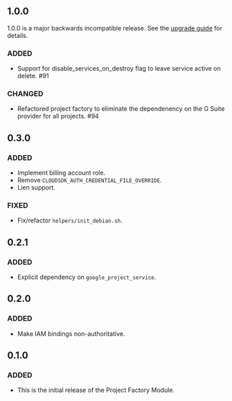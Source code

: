 ## 1.0.0
1.0.0 is a major backwards incompatible release. See the [upgrade guide](./docs/upgrading_to_project_factory_v1.0.md) for details.

### ADDED
- Support for disable_services_on_destroy flag to leave service active on delete. #91

### CHANGED
- Refactored project factory to eliminate the dependenency on the G Suite provider for all projects. #94

## 0.3.0
### ADDED
- Implement billing account role.
- Remove `CLOUDSDK_AUTH_CREDENTIAL_FILE_OVERRIDE`.
- Lien support.

### FIXED
- Fix/refactor `helpers/init_debian.sh`.

## 0.2.1
### ADDED
- Explicit dependency on `google_project_service`.

## 0.2.0
### ADDED
- Make IAM bindings non-authoritative.

## 0.1.0
### ADDED
- This is the initial release of the Project Factory Module.
